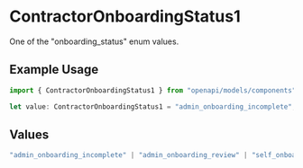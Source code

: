 # ContractorOnboardingStatus1

One of the "onboarding_status" enum values.

## Example Usage

```typescript
import { ContractorOnboardingStatus1 } from "openapi/models/components";

let value: ContractorOnboardingStatus1 = "admin_onboarding_incomplete";
```

## Values

```typescript
"admin_onboarding_incomplete" | "admin_onboarding_review" | "self_onboarding_not_invited" | "self_onboarding_invited" | "self_onboarding_started" | "self_onboarding_review" | "onboarding_completed"
```